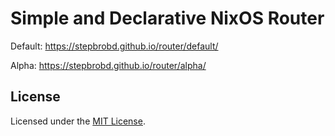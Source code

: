 # Simple and Declarative NixOS Router

Default: <https://stepbrobd.github.io/router/default/>

Alpha: <https://stepbrobd.github.io/router/alpha/>

## License

Licensed under the [MIT License](license.txt).
